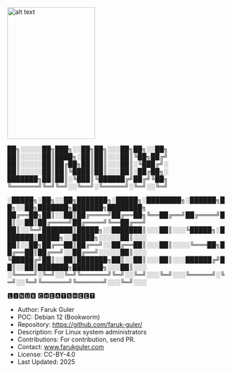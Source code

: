 <img src="https://cdn.britannica.com/99/124299-050-4B4D509F/Linus-Torvalds-2012.jpg" alt="alt text" width="200" height="300">


██╗░░░░░██╗███╗░░██╗██╗░░░██╗██╗░░██╗
██║░░░░░██║████╗░██║██║░░░██║╚██╗██╔╝
██║░░░░░██║██╔██╗██║██║░░░██║░╚███╔╝░
██║░░░░░██║██║╚████║██║░░░██║░██╔██╗░
███████╗██║██║░╚███║╚██████╔╝██╔╝╚██╗
╚══════╝╚═╝╚═╝░░╚══╝░╚═════╝░╚═╝░░╚═╝

░█████╗░██╗░░██╗███████╗░█████╗░████████╗░██████╗██╗░░██╗███████╗███████╗████████╗
██╔══██╗██║░░██║██╔════╝██╔══██╗╚══██╔══╝██╔════╝██║░░██║██╔════╝██╔════╝╚══██╔══╝
██║░░╚═╝███████║█████╗░░███████║░░░██║░░░╚█████╗░███████║█████╗░░█████╗░░░░░██║░░░
██║░░██╗██╔══██║██╔══╝░░██╔══██║░░░██║░░░░╚═══██╗██╔══██║██╔══╝░░██╔══╝░░░░░██║░░░
╚█████╔╝██║░░██║███████╗██║░░██║░░░██║░░░██████╔╝██║░░██║███████╗███████╗░░░██║░░░
░╚════╝░╚═╝░░╚═╝╚══════╝╚═╝░░╚═╝░░░╚═╝░░░╚═════╝░╚═╝░░╚═╝╚══════╝╚══════╝░░░╚═╝░░░

🅻🅸🅽🆄🆇 🅲🅷🅴🅰🆃🆂🅷🅴🅴🆃
- Author: Faruk Guler
- POC: Debian 12 (Bookworm)
- Repository: https://github.com/faruk-guler/
- Description: For Linux system administrators
- Contributions: For contribution, send PR.
- Contact: www.farukguler.com
- License: CC-BY-4.0
- Last Updated: 2025
